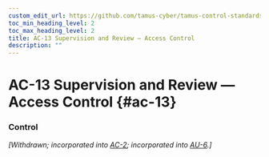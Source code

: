 ```yaml
---
custom_edit_url: https://github.com/tamus-cyber/tamus-control-standards/tree/main/content/tamus.edu/TAMUS_profile.xml
toc_min_heading_level: 2
toc_max_heading_level: 2
title: AC-13 Supervision and Review — Access Control
description: ""
---
```


# AC-13 Supervision and Review — Access Control {#ac-13}

### Control

<em>[Withdrawn; incorporated into [AC-2](/catalog/ac/ac-02#ac-02); incorporated into [AU-6](/catalog/au/au-06#au-06).]</em>

